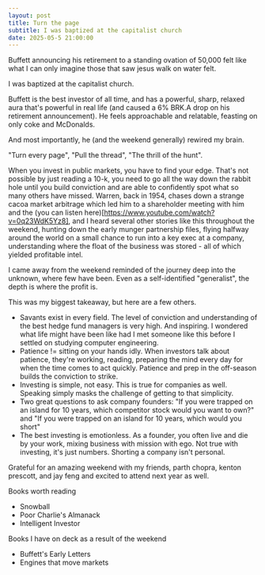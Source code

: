 ```yaml
---
layout: post
title: Turn the page
subtitle: I was baptized at the capitalist church
date: 2025-05-5 21:00:00
---
```


Buffett announcing his retirement to a standing ovation of 50,000 felt like what I can only imagine those that saw jesus walk on water felt. 

I was baptized at the capitalist church. 

Buffett is the best investor of all time, and has a powerful, sharp, relaxed aura that's powerful in real life (and caused a 6% BRK.A drop on his retirement announcement). He feels approachable and relatable, feasting on only coke and McDonalds. 

And most importantly, he (and the weekend generally) rewired my brain. 

"Turn every page", "Pull the thread", "The thrill of the hunt". 

When you invest in public markets, you have to find your edge. That's not possible by just reading a 10-k, you need to go all the way down the rabbit hole until you build conviction and are able to confidently spot what so many others have missed. Warren, back in 1954, chases down a strange cacoa market arbitrage which led him to a shareholder meeting with him and the (you can listen here)[https://www.youtube.com/watch?v=0q23WdK5Yz8], and I heard several other stories like this throughout the weekend, hunting down the early munger partnership files, flying halfway around the world on a small chance to run into a key exec at a company, understanding where the float of the business was stored - all of which yielded profitable intel. 

I came away from the weekend reminded of the journey deep into the unknown, where few have been. Even as a self-identified "generalist", the depth is where the profit is. 

This was my biggest takeaway, but here are a few others.
- Savants exist in every field. The level of conviction and understanding of the best hedge fund managers is very high. And inspiring. I wondered what life might have been like had I met someone like this before I settled on studying computer engineering. 
- Patience != sitting on your hands idly. When investors talk about patience, they're working, reading, preparing the mind every day for when the time comes to act quickly. Patience and prep in the off-season builds the conviction to strike.
- Investing is simple, not easy. This is true for companies as well. Speaking simply masks the challenge of getting to that simplicity. 
- Two great questions to ask company founders: "If you were trapped on an island for 10 years, which competitor stock would you want to own?" and "If you were trapped on an island for 10 years, which would you short"
- The best investing is emotionless. As a founder, you often live and die by your work, mixing business with mission with ego. Not true with investing, it's just numbers. Shorting a company isn't personal. 

Grateful for an amazing weekend with my friends, parth chopra, kenton prescott, and jay feng and excited to attend next year as well. 

Books worth reading
- Snowball
- Poor Charlie's Almanack
- Intelligent Investor

Books I have on deck as a result of the weekend
- Buffett's Early Letters
- Engines that move markets